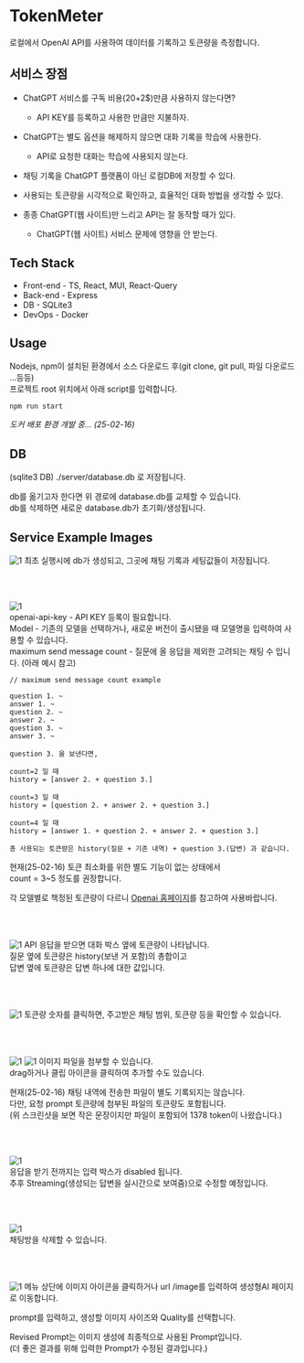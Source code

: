 # TokenMeter

로컬에서 OpenAI API를 사용하여 데이터를 기록하고 토큰량을 측정합니다.

## 서비스 장점

- ChatGPT 서비스를 구독 비용(20+2$)만큼 사용하지 않는다면?  
    - API KEY를 등록하고 사용한 만큼만 지불하자.
  
- ChatGPT는 별도 옵션을 해제하지 않으면 대화 기록을 학습에 사용한다.  
    - API로 요청한 대화는 학습에 사용되지 않는다.  

- 채팅 기록을 ChatGPT 플랫폼이 아닌 로컬DB에 저장할 수 있다.

- 사용되는 토큰량을 시각적으로 확인하고, 효율적인 대화 방법을 생각할 수 있다.

- 종종 ChatGPT(웹 사이트)만 느리고 API는 잘 동작할 때가 있다.  
    - ChatGPT(웹 사이트) 서비스 문제에 영향을 안 받는다.

## Tech Stack
- Front-end - TS, React, MUI, React-Query
- Back-end - Express
- DB - SQLite3
- DevOps - Docker

## Usage

Nodejs, npm이 설치된 환경에서 소스 다운로드 후(git clone, git pull, 파일 다운로드 ...등등)  
프로젝트 root 위치에서 아래 script를 입력합니다.
```
npm run start
```

_도커 배포 환경 개발 중... (25-02-16)_  

## DB
(sqlite3 DB) ./server/database.db 로 저장됩니다.  

db를 옮기고자 한다면 위 경로에 database.db를 교체할 수 있습니다.  
db를 삭제하면 새로운 database.db가 초기화/생성됩니다.


## Service Example Images
![1](./readme_img/1.png)
최초 실행시에 db가 생성되고, 그곳에 채팅 기록과 세팅값들이 저장됩니다.

<br> <br>

![1](./readme_img/2.png)  
openai-api-key - API KEY 등록이 필요합니다.  
Model - 기존의 모델을 선택하거나, 새로운 버전이 출시됐을 때 모델명을 입력하여 사용할 수 있습니다.  
maximum send message count - 질문에 올 응답을 제외한 고려되는 채팅 수 입니다. (아래 예시 참고)  
```
// maximum send message count example

question 1. ~
answer 1. ~
question 2. ~
answer 2. ~
question 3. ~
answer 3. ~

question 3. 을 보낸다면,

count=2 일 때
history = [answer 2. + question 3.] 

count=3 일 때
history = [question 2. + answer 2. + question 3.] 

count=4 일 때
history = [answer 1. + question 2. + answer 2. + question 3.] 

총 사용되는 토큰량은 history(질문 + 기존 내역) + question 3.(답변) 과 같습니다.
```
현재(25-02-16) 토큰 최소화를 위한 별도 기능이 없는 상태에서  
count = 3~5 정도를 권장합니다.

각 모델별로 책정된 토큰량이 다르니 [Openai 홈페이지](https://platform.openai.com/docs/pricing)를 참고하여 사용바랍니다.  

<br> <br>

![1](./readme_img/3.png)
API 응답을 받으면 대화 박스 옆에 토큰량이 나타납니다.  
질문 옆에 토큰량은 history(보낸 거 포함)의 총합이고  
답변 옆에 토큰량은 답변 하나에 대한 값입니다.

<br> <br>

![1](./readme_img/4.png)
토큰량 숫자를 클릭하면, 주고받은 채팅 범위, 토큰량 등을 확인할 수 있습니다.

<br> <br>

![1](./readme_img/7.png)
![1](./readme_img/8.png)
이미지 파일을 첨부할 수 있습니다.  
drag하거나 클립 아이콘을 클릭하여 추가할 수도 있습니다.  

현재(25-02-16) 채팅 내역에 전송한 파일이 별도 기록되지는 않습니다.  
다만, 요청 prompt 토큰량에 첨부된 파일의 토큰량도 포함됩니다.  
(위 스크린샷을 보면 작은 문장이지만 파일이 포함되어 1378 token이 나왔습니다.)

<br> <br>

![1](./readme_img/9.png)  
응답을 받기 전까지는 입력 박스가 disabled 됩니다.  
추후 Streaming(생성되는 답변을 실시간으로 보여줌)으로 수정할 예정입니다.

<br> <br>

![1](./readme_img/5.png)  
채팅방을 삭제할 수 있습니다.  

<br> <br>

![1](./readme_img/6.png) 
메뉴 상단에 이미지 아이콘을 클릭하거나 url /image를 입력하여 생성형AI 페이지로 이동합니다.

prompt를 입력하고, 생성할 이미지 사이즈와 Quality를 선택합니다.  

Revised Prompt는 이미지 생성에 최종적으로 사용된 Prompt입니다.  
(더 좋은 결과를 위해 입력한 Prompt가 수정된 결과입니다.)